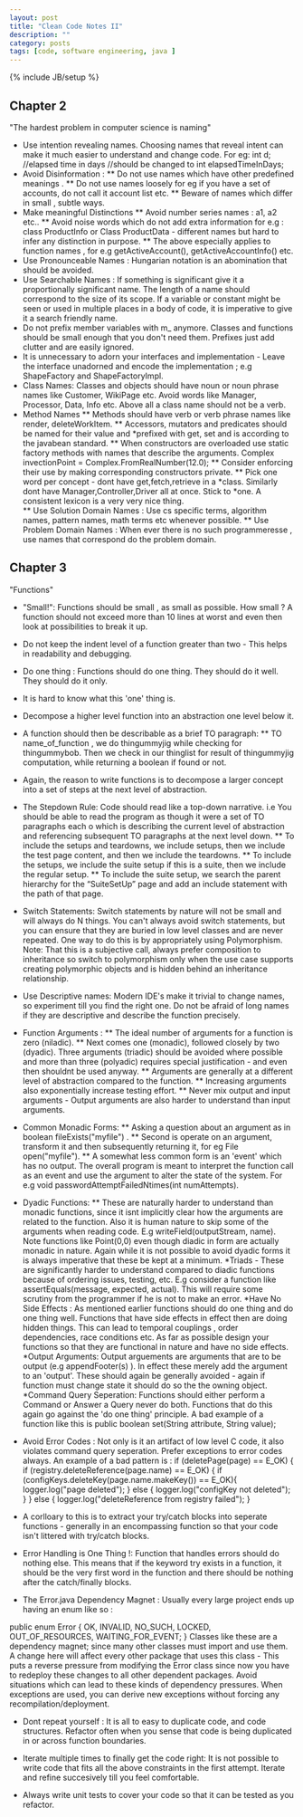 ```yaml
---
layout: post
title: "Clean Code Notes II"
description: ""
category: posts 
tags: [code, software engineering, java ]
---
```

{% include JB/setup %}

Chapter 2
-------------
"The hardest problem in computer science is naming"
* Use intention revealing names. Choosing names that reveal intent can make it
much easier to understand and change code. For eg:
 int d; //elapsed time in days
 //should be changed to 
 int elapsedTimeInDays;
* Avoid Disinformation :
** Do not use names which have other predefined meanings . 
** Do not use names loosely for eg if you have a set of accounts, do not call
it account list etc. 
** Beware of names which differ in small , subtle ways. 
* Make meaningful Distinctions
** Avoid number series names : a1, a2 etc..
** Avoid noise words which do not add extra information for e.g : class
ProductInfo or Class ProductData - different names but hard to infer any
distinction in purpose. 
** The above especially applies to function names , for e.g
getActiveAccount(), getActiveAccountInfo() etc. 
* Use Pronounceable Names : Hungarian notation is an abomination that should be avoided. 
* Use Searchable Names : If something is significant give it a proportionally
significant name. The length of a name should correspond to the size of its
scope. If a variable or constant might be seen or used in multiple places in a
body of code, it is imperative to give it a search friendly name. 
* Do not prefix member variables with m_ anymore. Classes and functions should
be small enough that you don't need them. Prefixes just add clutter and are
easily ignored. 
* It is unnecessary to adorn your interfaces and implementation - Leave the
interface unadorned and encode the implementation ; e.g ShapeFactory and
ShapeFactoryImpl. 
* Class Names: Classes and objects should have noun or noun phrase names like
Customer, WikiPage etc. Avoid words like Manager, Processor, Data, Info
etc. Above all a class name should not be a verb. 
* Method Names
** Methods should have verb or verb phrase names like render, deleteWorkItem.
** Accessors, mutators and predicates should be named for their value and
*prefixed with get, set and is according to  the javabean standard. 
** When constructors are overloaded use static factory methods with names that
  describe the arguments. 
  Complex invectionPoint = Complex.FromRealNumber(12.0); 
** Consider enforcing their use by making corresponding constructors private. 
** Pick one word per concept - dont have get,fetch,retrieve in a
*class. Similarly dont have Manager,Controller,Driver all at once. Stick to
*one. A consistent lexicon is a very very nice thing.  
** Use Solution Domain Names : Use cs specific terms, algorithm names, pattern
 names, math terms etc whenever possible. 
** Use Problem Domain Names : When ever there is no such programmeresse , use
  names that correspond do the problem domain. 

Chapter 3
------------------
"Functions"
* "Small!": Functions should be small , as small as possible. How small ? A
function should not exceed more than 10 lines at worst and even  then look at
possibilities to break it up. 
* Do not keep the indent level of a function greater than two - This helps in
readability and debugging. 
* Do one thing : Functions should do one thing. They should do it well. They
should do it only. 
* It is hard to know what this 'one' thing is. 
* Decompose a higher level function into an abstraction one level below it. 
* A function should then be describable as a brief TO paragraph:
** TO name_of_function , we do thingummyjig while checking for
thingummybob. Then we check in our thinglist for result of thingummyjig
computation, while returning a boolean if found or not.
* Again, the reason to write functions is to decompose a larger concept into a
set of steps at the next level of abstraction. 
* The Stepdown Rule: Code should read like a top-down narrative. i.e You
should be able to read the program as though it were a set of TO paragraphs
each o which is describing the current level of abstraction and referencing
subsequent TO paragraphs at the next level down. 
** To include the setups and teardowns, we include setups, then we include the
test page content, and then we include the teardowns.
** To include the setups, we include the suite setup if this is a suite, then we
include the regular setup.
** To include the suite setup, we search the parent hierarchy for the
“SuiteSetUp” page and add an include statement with the path of that page.
* Switch Statements: Switch statements by nature will not be small and will
always do N things. You can't always avoid switch statements, but you can
ensure that they are buried in low level classes and are never repeated. One
way to do this is by appropriately using Polymorphism. Note: That this is a
subjective call, always prefer composition to inheritance so switch to
polymorphism only when the use case supports creating polymorphic objects and
is hidden behind an inheritance relationship.
* Use Descriptive names: Modern IDE's make it trivial to change names, so
experiment till you find the right one. Do not be afraid of long names if they
are descriptive and describe the function precisely. 
* Function Arguments :
** The ideal number of arguments for a function is zero (niladic).
** Next comes one (monadic), followed closely by two (dyadic). Three arguments
(triadic) should be avoided where possible and more than three (polyadic)
requires special justification - and even then shouldnt be used anyway. 
** Arguments are generally at a different level of abstraction compared to the
function. 
** Increasing arguments also exponentially increase testing effort. 
** Never mix output and input arguments - Output arguments are also harder to
understand than input arguments. 
* Common Monadic Forms: 
** Asking a question about an argument as in boolean fileExists("myfile") . 
** Second is operate on an argument, transform it and then subsequently
returning it, for eg File open("myfile"). 
** A somewhat less common form is an 'event' which has no output. The overall
program is meant to interpret the function call as an event and use the
argument to alter the state of the system. For e.g void
passwordAttemptFailedNtimes(int numAttempts).
* Dyadic Functions:
** These are naturally harder to understand than monadic functions, since it
isnt  implicitly clear how the arguments are related to the function. Also it
is human nature to skip some of the arguments when reading code. E.g
writeField(outputStream, name). Note functions like Point(0,0) even though
diadic in form are actually monadic in nature. Again while it is not possible
to avoid dyadic forms it is always imperative that these be kept at a
minimum. 
*Triads - These are significantly harder to understand compared to diadic
functions because of ordering issues, testing, etc. E.g consider a function
like assertEquals(message, expected, actual). This will require some scrutiny
from the programmer if he is not to make an error. 
*Have No Side Effects : As mentioned earlier functions should do one thing and
do one thing well. Functions that have side effects in effect then are doing
hidden things. This can lead to temporal couplings , order dependencies, race
conditions etc. As far as possible design your functions so that they are
functional in nature and have no side effects. 
*Output Arguments: Output arguements are arguments that are to be output (e.g
appendFooter(s) ). In effect these merely add the argument to an 'output'. These should
again be generally avoided - again if function must change state it should do
so the the owning object. 
*Command Query Seperation: Functions should either perform a Command or Answer
a Query never do both. Functions that do this again go against the 'do one
thing' principle. A bad example of a function like this is 
       public boolean set(String attribute, String value); 
* Avoid Error Codes : Not only is it an artifact of low level C code, it also
violates command query seperation. Prefer exceptions to error codes always. An
example of a bad pattern is : 
 if (deletePage(page) == E_OK) {
  if (registry.deleteReference(page.name) == E_OK) {
     if (configKeys.deleteKey(page.name.makeKey()) == E_OK){
     logger.log("page deleted");
     } else {
     logger.log("configKey not deleted");
     }
  } else {
    logger.log("deleteReference from registry failed");
 }

* A corlloary to this is to extract your try/catch blocks into seperate
  functions - generally in an encompassing function so that your code isn't
  littered with try/catch blocks. 
* Error Handling is One Thing !: Function that handles errors should do
  nothing else. This means that if the keyword try exists in a function, it
  should be the very first word in the function and there should be nothing
  after the catch/finally blocks. 

* The Error.java Dependency Magnet : Usually every large project ends up
  having an enum like so : 
 
 public enum Error {
 OK,
 INVALID,
 NO_SUCH,
 LOCKED,
 OUT_OF_RESOURCES,
 WAITING_FOR_EVENT;
 }
 Classes like these are a dependency magnet; since many other classes must
 import and use them. A change here will affect every other package that uses
 this class - This puts a reverse pressure from modifying the Error
 class since now you have to redeploy these changes to all other dependent packages. Avoid situations which can lead to these kinds of dependency
 pressures. When exceptions are used, you can derive new exceptions without
 forcing any recompilation/deployment. 

* Dont repeat yourself : It is all to easy to duplicate code, and code
  structures. Refactor often when you sense that code is being duplicated
  in or across function boundaries. 

* Iterate multiple times to finally get the code right: It is not possible to
  write code that fits all the above constraints in the first attempt. Iterate
  and refine succesively till you feel comfortable. 
* Always write unit tests to cover your code so that it can be tested as you
  refactor. 




 





